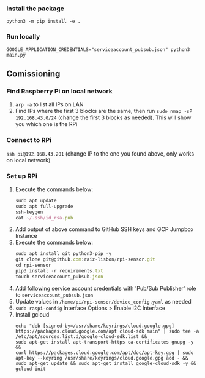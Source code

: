 ### Install the package
```
python3 -m pip install -e .
```

### Run locally
```
GOOGLE_APPLICATION_CREDENTIALS="serviceaccount_pubsub.json" python3 main.py
```

## Comissioning
### Find Raspberry Pi on local network

1. `arp -a` to list all IPs on LAN
2. Find IPs where the first 3 blocks are the same, then run `sudo nmap -sP 192.168.43.0/24` (change the first 3 blocks as needed). This will show you which one is the RPi

### Connect to RPi

`ssh pi@192.168.43.201` (change IP to the one you found above, only works on local network)

### Set up RPi
1. Execute the commands below:
    ```jsx
    sudo apt update
    sudo apt full-upgrade
    ssh-keygen
    cat ~/.ssh/id_rsa.pub
    ```
2. Add output of above command to GitHub SSH keys and GCP Jumpbox Instance
3. Execute the commands below:
    ```jsx
    sudo apt install git python3-pip -y
    git clone git@github.com:raiz-lisbon/rpi-sensor.git
    cd rpi-sensor
    pip3 install -r requirements.txt
    touch serviceaccount_pubsub.json
    ```
4. Add following service account credentials with 'Pub/Sub Publisher' role to `serviceaccount_pubsub.json`
5. Update values in `/home/pi/rpi-sensor/device_config.yaml` as needed
6. `sudo raspi-config` Interface Options > Enable I2C Interface
7. Install gcloud
    ```
    echo "deb [signed-by=/usr/share/keyrings/cloud.google.gpg] https://packages.cloud.google.com/apt cloud-sdk main" | sudo tee -a /etc/apt/sources.list.d/google-cloud-sdk.list && 
    sudo apt-get install apt-transport-https ca-certificates gnupg -y &&
    curl https://packages.cloud.google.com/apt/doc/apt-key.gpg | sudo apt-key --keyring /usr/share/keyrings/cloud.google.gpg add - &&
    sudo apt-get update && sudo apt-get install google-cloud-sdk -y &&
    gcloud init
    ```